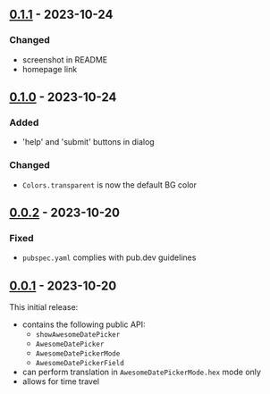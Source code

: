 ## [0.1.1](https://github.com/BURG3R5/awesome-datepicker/releases/tag/0.1.1) - 2023-10-24

### Changed

- screenshot in README
- homepage link

## [0.1.0](https://github.com/BURG3R5/awesome-datepicker/releases/tag/0.1.0) - 2023-10-24

### Added

- 'help' and 'submit' buttons in dialog

### Changed

- `Colors.transparent` is now the default BG color 

## [0.0.2](https://github.com/BURG3R5/awesome-datepicker/releases/tag/0.0.2) - 2023-10-20

### Fixed

- `pubspec.yaml` complies with pub.dev guidelines 

## [0.0.1](https://github.com/BURG3R5/awesome-datepicker/releases/tag/0.0.1) - 2023-10-20

This initial release:
- contains the following public API:
  - `showAwesomeDatePicker`
  - `AwesomeDatePicker`
  - `AwesomeDatePickerMode`
  - `AwesomeDatePickerField`
- can perform translation in `AwesomeDatePickerMode.hex` mode only
- allows for time travel
